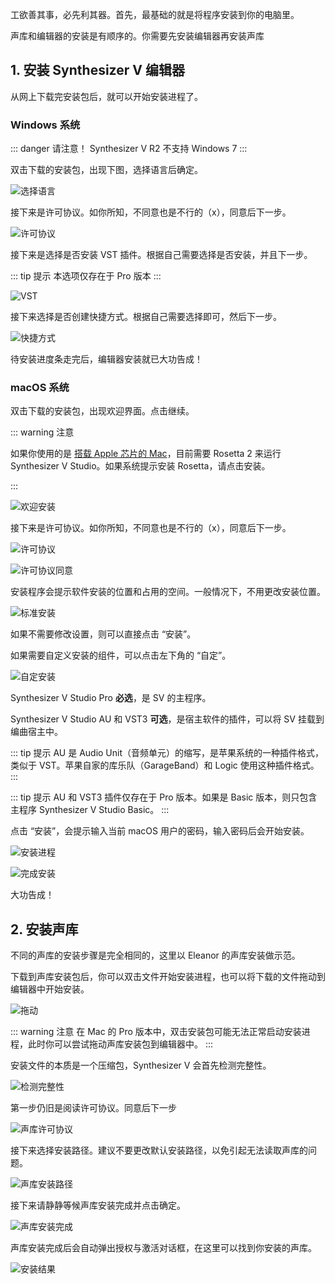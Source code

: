 工欲善其事，必先利其器。首先，最基础的就是将程序安装到你的电脑里。

声库和编辑器的安装是有顺序的。你需要先安装编辑器再安装声库

## 1. 安装 Synthesizer V 编辑器

从网上下载完安装包后，就可以开始安装进程了。

### Windows 系统

::: danger 请注意！
Synthesizer V R2 不支持 Windows 7
:::

双击下载的安装包，出现下图，选择语言后确定。

![选择语言](/1/1.1.png)

接下来是许可协议。如你所知，不同意也是不行的（x），同意后下一步。

![许可协议](/1/1.2.png)

接下来是选择是否安装 VST 插件。根据自己需要选择是否安装，并且下一步。

::: tip 提示
本选项仅存在于 Pro 版本
:::

![VST](/1/1.3.png)

接下来选择是否创建快捷方式。根据自己需要选择即可，然后下一步。

![快捷方式](/1/1.4.png)

待安装进度条走完后，编辑器安装就已大功告成！

### macOS 系统

双击下载的安装包，出现欢迎界面。点击继续。

::: warning 注意

如果你使用的是 [搭载 Apple 芯片的 Mac](https://support.apple.com/zh-cn/HT211814)，目前需要 Rosetta 2 来运行 Synthesizer V Studio。如果系统提示安装 Rosetta，请点击安装。

:::

![欢迎安装](/1/1.11.png)

接下来是许可协议。如你所知，不同意也是不行的（x），同意后下一步。

![许可协议](/1/1.12.png)

![许可协议同意](/1/1.13.png)

安装程序会提示软件安装的位置和占用的空间。一般情况下，不用更改安装位置。

![标准安装](/1/1.14.png)

如果不需要修改设置，则可以直接点击 “安装”。

如果需要自定义安装的组件，可以点击左下角的 “自定”。

![自定安装](/1/1.15.png)

Synthesizer V Studio Pro **必选**，是 SV 的主程序。

Synthesizer V Studio AU 和 VST3 **可选**，是宿主软件的插件，可以将 SV 挂载到编曲宿主中。

::: tip 提示
AU 是 Audio Unit（音频单元）的缩写，是苹果系统的一种插件格式，类似于 VST。苹果自家的库乐队（GarageBand）和 Logic 使用这种插件格式。
:::

::: tip 提示
AU 和 VST3 插件仅存在于 Pro 版本。如果是 Basic 版本，则只包含主程序 Synthesizer V Studio Basic。
:::

点击 “安装”，会提示输入当前 macOS 用户的密码，输入密码后会开始安装。

![安装进程](/1/1.16.png)

![完成安装](/1/1.17.png)

大功告成！

## 2. 安装声库

不同的声库的安装步骤是完全相同的，这里以 Eleanor 的声库安装做示范。

下载到声库安装包后，你可以双击文件开始安装进程，也可以将下载的文件拖动到编辑器中开始安装。

![拖动](/1/1.5.png)

::: warning 注意
在 Mac 的 Pro 版本中，双击安装包可能无法正常启动安装进程，此时你可以尝试拖动声库安装包到编辑器中。
:::

安装文件的本质是一个压缩包，Synthesizer V 会首先检测完整性。

![检测完整性](/1/1.6.png)

第一步仍旧是阅读许可协议。同意后下一步

![声库许可协议](/1/1.7.png)

接下来选择安装路径。建议不要更改默认安装路径，以免引起无法读取声库的问题。

![声库安装路径](/1/1.8.png)

接下来请静静等候声库安装完成并点击确定。

![声库安装完成](/1/1.9.png)

声库安装完成后会自动弹出授权与激活对话框，在这里可以找到你安装的声库。

![安装结果](/1/1.10.png)

<Vssue :title="$title" />